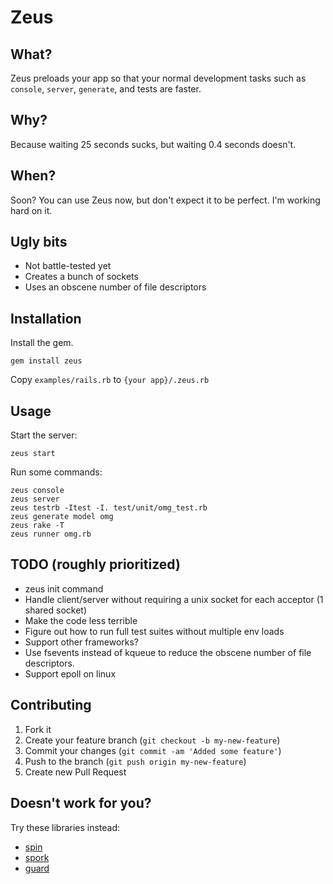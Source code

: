 # Zeus

## What?

Zeus preloads your app so that your normal development tasks such as `console`, `server`, `generate`, and tests are faster.

## Why?

Because waiting 25 seconds sucks, but waiting 0.4 seconds doesn't.

## When?

Soon? You can use Zeus now, but don't expect it to be perfect. I'm working hard on it.

## Ugly bits

* Not battle-tested yet
* Creates a bunch of sockets
* Uses an obscene number of file descriptors

## Installation

Install the gem.

    gem install zeus

Copy `examples/rails.rb` to `{your app}/.zeus.rb`

## Usage

Start the server:

    zeus start

Run some commands:

    zeus console
    zeus server
    zeus testrb -Itest -I. test/unit/omg_test.rb
    zeus generate model omg
    zeus rake -T
    zeus runner omg.rb

## TODO (roughly prioritized)

* zeus init command
* Handle client/server without requiring a unix socket for each acceptor (1 shared socket)
* Make the code less terrible
* Figure out how to run full test suites without multiple env loads
* Support other frameworks?
* Use fsevents instead of kqueue to reduce the obscene number of file descriptors.
* Support epoll on linux

## Contributing

1. Fork it
2. Create your feature branch (`git checkout -b my-new-feature`)
3. Commit your changes (`git commit -am 'Added some feature'`)
4. Push to the branch (`git push origin my-new-feature`)
5. Create new Pull Request

## Doesn't work for you?

Try these libraries instead:

* [spin](https://github.com/jstorimer/spin)
* [spork](https://github.com/sporkrb/spork)
* [guard](https://github.com/guard/guard)
